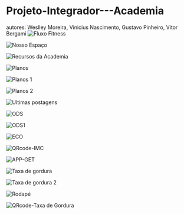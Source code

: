 # Projeto-Integrador---Academia
autores: Weslley Moreira, Vinicius Nascimento, Gustavo Pinheiro, Vitor Bergami
![Fluxo Fitness](https://github.com/wesp1201/Projeto-Integrador---Academia/blob/main/img-readme/1.png)

![Nosso Espaço](https://github.com/wesp1201/Projeto-Integrador---Academia/blob/main/img-readme/2.png)

![Recursos da Academia](https://github.com/wesp1201/Projeto-Integrador---Academia/blob/main/img-readme/3.png)

![Planos](https://github.com/wesp1201/Projeto-Integrador---Academia/blob/main/img-readme/4.png)

![Planos 1](https://github.com/wesp1201/Projeto-Integrador---Academia/blob/main/img-readme/plano.png)

![Planos 2](https://github.com/wesp1201/Projeto-Integrador---Academia/blob/main/img-readme/plano2.png)

![Ultimas postagens](https://github.com/wesp1201/Projeto-Integrador---Academia/blob/main/img-readme/5.png)

![ODS](https://github.com/wesp1201/Projeto-Integrador---Academia/blob/main/img-readme/6.png)

![ODS1](https://github.com/wesp1201/Projeto-Integrador---Academia/blob/main/img-readme/7.png)

![ECO](https://github.com/wesp1201/Projeto-Integrador---Academia/blob/main/img-readme/8.png)

![QRcode-IMC](https://github.com/wesp1201/Projeto-Integrador---Academia/blob/main/img-readme/9.png)

![APP-GET](https://github.com/wesp1201/Projeto-Integrador---Academia/blob/main/img-readme/IMC.png)

![Taxa de gordura](https://github.com/wesp1201/Projeto-Integrador---Academia/blob/main/img-readme/TaxadeGordura.png)

![Taxa de gordura 2](https://github.com/wesp1201/Projeto-Integrador---Academia/blob/main/img-readme/TaxadeGordura2.png)

![Rodapé](https://github.com/wesp1201/Projeto-Integrador---Academia/blob/main/img-readme/rodape.png)

![QRcode-Taxa de Gordura]()


